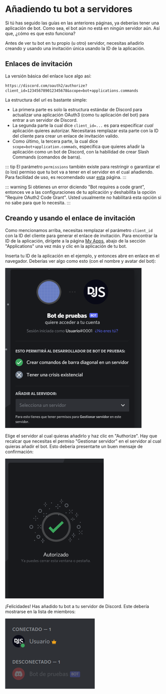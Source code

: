 # Añadiendo tu bot a servidores

Si tú has seguido las guías en las anteriores páginas, ya deberías tener una aplicación de bot. Como sea, el bot aún no está en ningún servidor aún. Así que, ¿cómo es que esto funciona?

Antes de ver tu bot en tu propio (u otro) servidor, necesitas añadirlo creando y usando una invitación única usando la ID de la aplicación.

## Enlaces de invitación

La versión básica del enlace luce algo así:

```
https://discord.com/oauth2/authorize?client_id=123456789012345678&scope=bot+applications.commands
```

La estructura del url es bastante simple:

* La primera parte es solo la estructura estándar de Discord para actualizar una aplicación OAuth3 (como tu aplicación del bot) para entrar a un servidor de Discord.
* La segunda parte la cual dice `client_id=...` es para especificar _cual_ aplicación quieres autorizar. Necesitaras remplazar esta parte con la ID del cliente para crear un enlace de invitación valido.
* Como último, la tercera parte, la cual dice `scope=bot+application.commads`, especifica que quieres añadir la aplicación como un bot de Discord, con la habilidad de crear Slash Commands (comandos de barra).


::: tip
El parámetro `permissions` también existe para restringir o garantizar el (o los) permiso que tu bot va a tener en el servidor en el cual añadiendo. Para facilidad de uso, es recomendado usar [esta](https://discordapi.com/permissions.html) página.
:::

::: warning
Si obtienes un error diciendo "Bot requires a code grant", entonces ve a las configuraciones de tu aplicación y deshabilita la opción "Require OAuth2 Code Grant". Usted usualmente no habilitará esta opción si no sabe para que lo necesita.
:::

## Creando y usando el enlace de invitación

Como mencionamos arriba, necesitas remplazar el parámetro `client_id` con la ID del cliente para generar el enlace de invitación. Para encontrar la ID de la aplicación, dirígete a la página [My Apps](https://discord.com/developers/applications/me), abajo de la sección "Applications" una vez más y clic en la aplicación de tu bot.

Inserta tu ID de la aplicación en el ejemplo, y entonces abre en enlace en el navegador. Deberías ver algo como esto (con el nombre y avatar del bot):

![Página de autorización](./images/bot-auth-page.png)

Elige el servidor al cual quieras añadirlo y haz clic en "Authorize". Hay que recalcar que necesitas el permiso "Gestionar servidor" en el servidor al cual quieras añadir el bot. Esto debería presentarte un buen mensaje de confirmación:


![Bot autorizado](./images/bot-authorized.png)

¡Felicidades! Has añadido tu bot a tu servidor de Discord. Este debería mostrarse en la lista de miembros:

![Bot en la lista de miembros](./images/bot-in-memberlist.png)
